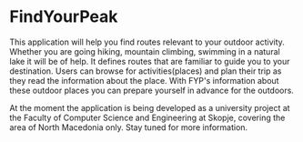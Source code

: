 # FindYourPeak

This application will help you find routes relevant to your outdoor activity. Whether you are going hiking, mountain climbing, swimming in a natural lake it will be of help. It defines routes that are familiar to guide you to your destination. Users can browse for activities(places) and plan their trip as they read the information about the place. With FYP's information about these outdoor places you can prepare yourself in advance for the outdoors.

At the moment the application is being developed as a university project at the Faculty of Computer Science and Engineering at Skopje, covering the area of North Macedonia only.
Stay tuned for more information.
